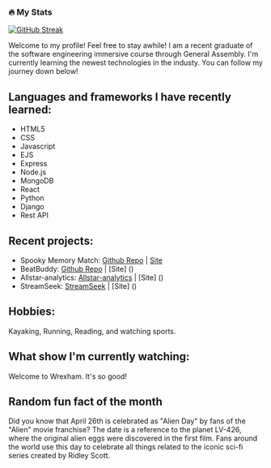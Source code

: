 
### :fire: My Stats

[![GitHub Streak](http://github-readme-streak-stats.herokuapp.com?user=nvandy23&theme=dark&background=000000)](https://git.io/streak-stats)

Welcome to my profile! Feel free to stay awhile! I am a recent graduate of the software engineering immersive course through General Assembly.
I'm currently learning the newest technologies in the industy. You can follow my journey down below! 

## Languages and frameworks I have recently learned:
- HTML5
- CSS 
- Javascript
- EJS 
- Express
- Node.js
- MongoDB
- React
- Python
- Django
- Rest API

## Recent projects:
-  Spooky Memory Match: [Github Repo](https://nvandy23.github.io/P1-Memory-Matcher-game/) | [Site]()
-  BeatBuddy: [Github Repo](https://github.com/connorgunter/music-playlist-app) | [Site] ()
-  Allstar-analytics: [Allstar-analytics](https://github.com/nvandy23/Allstar-analytics) | [Site] ()
-  StreamSeek: [StreamSeek](https://github.com/nvandy23/StreamSeek-Capstone-Frontend) | [Site] ()


## Hobbies:
Kayaking, Running, Reading, and watching sports.

## What show I'm currently watching:
Welcome to Wrexham. It's so good! 

## Random fun fact of the month 
Did you know that April 26th is celebrated as "Alien Day" by fans of the "Alien" movie franchise? The date is a reference to the planet LV-426, where the original alien eggs were discovered in the first film. Fans around the world use this day to celebrate all things related to the iconic sci-fi series created by Ridley Scott.
